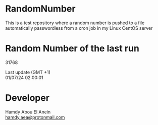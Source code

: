 # RandomNumber    
This is a test repository where a random number is pushed to a file automatically passwordless from a cron job in my Linux CentOS server    
# Random Number of the last run   
31768
      
Last update (GMT +1)    
01/07/24 02:00:01
# Developer    
Hamdy Abou El Anein   
hamdy.aea@protonmail.com
